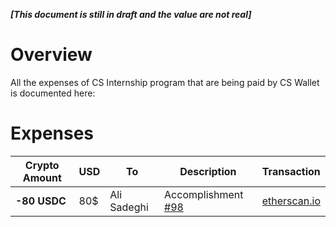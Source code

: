 _**[This document is still in draft and the value are not real]**_

# Overview
All the expenses of CS Internship program that are being paid by CS Wallet is documented here:

# Expenses

| Crypto Amount | USD | To | Description | Transaction |
|--             |--   |--  |--           |--             |
|**-80 USDC**   | 80$ | Ali Sadeghi | Accomplishment [#98](https://cs-internship/cs-system)| [etherscan.io](etherscan.io)